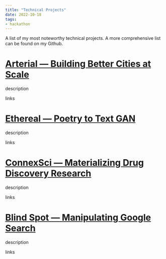 ```yaml
---
title: "Technical Projects"
date: 2022-10-18
tags:
- hackathon
---
```


A list of my most noteworthy technical projects. A more comprehensive list can be found on my Github.

# [Arterial — Building Better Cities at Scale](https://arterial.design)

description

links


# [Ethereal — Poetry to Text GAN](https://arterial.design)

description

links

# [ConnexSci — Materializing Drug Discovery Research](https://arterial.design)

description

links


# [Blind Spot — Manipulating Google Search](https://arterial.design)

description

links